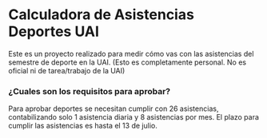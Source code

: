 # Calculadora de Asistencias Deportes UAI
Este es un proyecto realizado para medir cómo vas con las asistencias del semestre de deporte en la UAI. (Esto es completamente personal. No es oficial ni de tarea/trabajo de la UAI)

### ¿Cuales son los requisitos para aprobar?
Para aprobar deportes se necesitan cumplir con 26 asistencias, contabilizando solo 1 asistencia diaria y 8 asistencias por mes. El plazo para cumplir las asistencias es hasta el 13 de julio.
